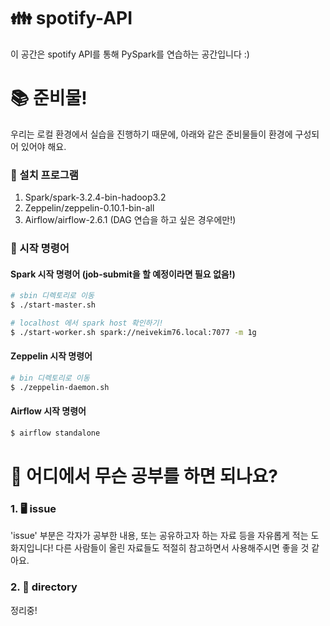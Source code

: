 # 👪 spotify-API
이 공간은 spotify API를 통해 PySpark를 연습하는 공간입니다 :)

# 📚 준비물!
우리는 로컬 환경에서 실습을 진행하기 때문에, 아래와 같은 준비물들이 환경에 구성되어 있어야 해요.

### 🧰 설치 프로그램
1. Spark/spark-3.2.4-bin-hadoop3.2
2. Zeppelin/zeppelin-0.10.1-bin-all
3. Airflow/airflow-2.6.1 (DAG 연습을 하고 싶은 경우에만!)

### 🏃 시작 명령어
#### Spark 시작 명령어 (job-submit을 할 예정이라면 필요 없음!)
``` bash
# sbin 디렉토리로 이동
$ ./start-master.sh

# localhost 에서 spark host 확인하기!
$ ./start-worker.sh spark://neivekim76.local:7077 -m 1g
```

#### Zeppelin 시작 명령어
``` bash
# bin 디렉토리로 이동
$ ./zeppelin-daemon.sh
```

#### Airflow 시작 명령어
``` bash
$ airflow standalone
```

# 🧐 어디에서 무슨 공부를 하면 되나요?
### 1. 🖥️ issue
'issue' 부분은 각자가 공부한 내용, 또는 공유하고자 하는 자료 등을 자유롭게 적는 도화지입니다!
다른 사람들이 올린 자료들도 적절히 참고하면서 사용해주시면 좋을 것 같아요.

### 2. 📂 directory
정리중!
